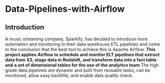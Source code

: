 # Data-Pipelines-with-Airflow
<h2>Introduction</h2>
A music streaming company, Sparkify, has decided to introduce more automation and monitoring to their data warehouse ETL pipelines and come to the conclusion that the best tool to achieve this is Apache Airflow. <strong>This project applies Airflow to schedule and monitor ELT pipelines that extract data from S3, stage data in Redshift, and transform data into a fact table and a set of dimensional tables for the use of the analytics team </strong> The high grade data pipelines are dynamic and built from reusable tasks, can be monitored, allow easy backfills, and enable data quality check.
